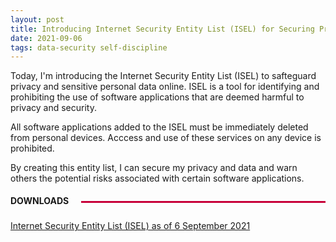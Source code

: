 ```yaml
---
layout: post
title: Introducing Internet Security Entity List (ISEL) for Securing Privacy and Sensitive Data
date: 2021-09-06
tags: data-security self-discipline
---
```


Today, I'm introducing the Internet Security Entity List (ISEL) to safteguard privacy and sensitive personal data online. ISEL is a 
tool for identifying and prohibiting the use of software applications that are deemed harmful to privacy and security.

All software applications added to the ISEL must be immediately deleted from personal devices. Acccess and use of these services
on any device is prohibited.

By creating this entity list, I can secure my privacy and data and warn others the potential risks associated with certain software
applications.

<div style='overflow:hidden; white-space:nowrap;'><b>DOWNLOADS</b><hr style='background: rgba(199, 0, 57, 1); display: inline-block; width: 100%; vertical-align: middle;
margin-left: 20px; height: 3px; border: none;' /></div>

<a href="../../../../uploads/isel-06092021.pdf">Internet Security Entity List (ISEL) as of 6 September 2021</a>
</p> 
